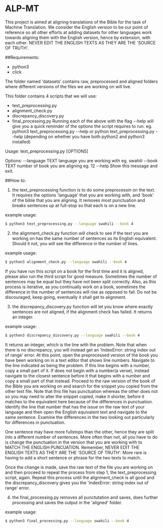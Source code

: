 # ALP-MT
This project is aimed at aligning translations of the Bible for the task of Machine Translation. 
We consider the English version to be our point of reference so all other efforts at adding datasets for other languages work towards aligning them with the English version, hence by extension, with each other.
NEVER EDIT THE ENGLISH TEXTS AS THEY ARE THE 'SOURCE OF TRUTH'.

##Requirements:
* python3
* click

The folder named 'datasets' contains raw, preprocessed and aligned folders where different versions of the files we are working on will live.

This folder contains 4 scripts that we will use:
* text_preprocessing.py
* alignment_check.py
* discrepancy_discovery.py
* final_processing.py
Running each of the above with the flag --help will give you a quick reminder of the options the script requires to run.
eg. python3 text_preprocessing.py --help or python text_preprocessing.py --help (depending on whether you have both python2 and python3 installed)

Usage: text_preprocessing.py [OPTIONS]

Options:
  --language TEXT  language you are working with eg. swahili
  --book TEXT      number of book you are aligning eg. 12
  --help           Show this message and exit.

##How to:
1. the text_preprocessing function is to do some preprocessin on the text. It requires the options 'language' that you are working with, and 'book' of the bible that you are aligning. It removes most punctuation and breaks sentences up at full-stop so that each is on a new line. 

example usage: 
```sh
$ python3 text_preprocessing.py --language swahili --book 4
```

2. the alignment_check.py function will check to see if the text you are working on has the same number of sentences as its English equivalent. Should it not, you will see the difference in the number of lines. 

example usage:
```sh
$ python3 alignment_check.py --language swahili --book 4
```

If you have run this script on a book for the first time and it is aligned, please also run the third script for good measure. Sometimes the number of sentences may be equal but they have not been split correctly.
Also, as this process is iterative, as you continually work on a book, sometimes the difference in the number of sentences will rise as opposed to fall. Do not be discouraged, keep going, eventually it shall get to alignment.

3. the discrepancy_discovery.py function will let you know where exactly sentences are not aligned, if the alignment check has failed. It returns an integer.

example usage:
```sh
$ python3 discrepancy_discovery.py --language swahili --book 4
```

It returns an integer, which is the line with the problem. 
Note that when there is no discrepancy, you will instead get an 'IndexError: string index out of range' error.
At this point, open the preprocessed version of the book you have been working on in a text editor that shows line numbers.
Navigate to the line indicated as being the problem. 
If this line begins with a number, copy a small part of it. If does not begin with a number(a verse), instead navigate to the closest sentence before it that begins with a number and copy a small part of that instead.
Proceed to the raw version of the book of the Bible you are working on and search for the snippet you copied from the other text file. Note that this file has punctuation whereas the other does not so you may need to alter the snippet copied, make it shorter, before it matches to the equivalent here because of the differences in punctuation.
Identify the line that number that has the issue on the raw text of your language and then open the English equivalent text and navigate to the same sentence. Examine the differences in the two looking out particularly for differences in punctuation. 

One sentence may have more fullstops than the other, hence they are split into a different number of sentences. More often than not, all you have to do is change the punctuation in the version that you are working with to MATCH THE ENGLISH PUNCUATION.
Remember, NEVER EDIT THE ENGLISH TEXTS AS THEY ARE THE 'SOURCE OF TRUTH'.
More rare is having to add a short sentence or phrase for the two texts to match. 

Once the change is made, save the raw text of the file you are working on and then proceed to repeat the process from step 1, the text_preprocessing script, again. Repeat this process until the alignment_check is all good and the discrepancy_discovery gives you the 'IndexError: string index out of range' error.

4. the final_processing.py removes all punctutation and saves, does further processing and saves the output in the 'aligned' folder.

example usage:
```sh
$ python3 final_processing.py --language swahili --book 4
```


